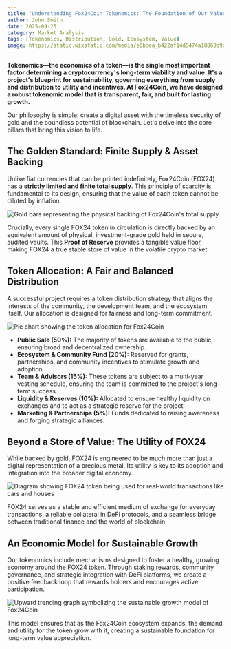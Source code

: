 ```yaml
---
title: "Understanding Fox24Coin Tokenomics: The Foundation of Our Value"
author: John Smith
date: 2025-09-25
category: Market Analysis
tags: [Tokenomics, Distribution, Gold, Ecosystem, Value]
image: https://static.wixstatic.com/media/e0bdea_b422af14d5474a18860d9ddbe36c906a~mv2.png
---
```


**Tokenomics—the economics of a token—is the single most important factor determining a cryptocurrency's long-term viability and value. It's a project's blueprint for sustainability, governing everything from supply and distribution to utility and incentives. At Fox24Coin, we have designed a robust tokenomic model that is transparent, fair, and built for lasting growth.**

Our philosophy is simple: create a digital asset with the timeless security of gold and the boundless potential of blockchain. Let's delve into the core pillars that bring this vision to life.

## The Golden Standard: Finite Supply & Asset Backing

Unlike fiat currencies that can be printed indefinitely, Fox24Coin (FOX24) has a **strictly limited and finite total supply**. This principle of scarcity is fundamental to its design, ensuring that the value of each token cannot be diluted by inflation.

![Gold bars representing the physical backing of Fox24Coin's total supply](https://static.wixstatic.com/media/e0bdea_4b21b069ff84434f976a2117695c5b70~mv2.png)

Crucially, every single FOX24 token in circulation is directly backed by an equivalent amount of physical, investment-grade gold held in secure, audited vaults. This **Proof of Reserve** provides a tangible value floor, making FOX24 a true stable store of value in the volatile crypto market.

## Token Allocation: A Fair and Balanced Distribution

A successful project requires a token distribution strategy that aligns the interests of the community, the development team, and the ecosystem itself. Our allocation is designed for fairness and long-term commitment.

![Pie chart showing the token allocation for Fox24Coin](https://static.wixstatic.com/media/e0bdea_b422af14d5474a18860d9ddbe36c906a~mv2.png)

* **Public Sale (50%):** The majority of tokens are available to the public, ensuring broad and decentralized ownership.
* **Ecosystem & Community Fund (20%):** Reserved for grants, partnerships, and community incentives to stimulate growth and adoption.
* **Team & Advisors (15%):** These tokens are subject to a multi-year vesting schedule, ensuring the team is committed to the project's long-term success.
* **Liquidity & Reserves (10%):** Allocated to ensure healthy liquidity on exchanges and to act as a strategic reserve for the project.
* **Marketing & Partnerships (5%):** Funds dedicated to raising awareness and forging strategic alliances.

## Beyond a Store of Value: The Utility of FOX24

While backed by gold, FOX24 is engineered to be much more than just a digital representation of a precious metal. Its utility is key to its adoption and integration into the broader digital economy.

![Diagram showing FOX24 token being used for real-world transactions like cars and houses](https://static.wixstatic.com/media/e0bdea_677bbb08a6a746c68bf4d52110df30df~mv2.png)

FOX24 serves as a stable and efficient medium of exchange for everyday transactions, a reliable collateral in DeFi protocols, and a seamless bridge between traditional finance and the world of blockchain.

## An Economic Model for Sustainable Growth

Our tokenomics include mechanisms designed to foster a healthy, growing economy around the FOX24 token. Through staking rewards, community governance, and strategic integration with DeFi platforms, we create a positive feedback loop that rewards holders and encourages active participation.

![Upward trending graph symbolizing the sustainable growth model of Fox24Coin](https://static.wixstatic.com/media/e0bdea_4333b7df1e85480aac9d49a8f83c5747~mv2.png)

This model ensures that as the Fox24Coin ecosystem expands, the demand and utility for the token grow with it, creating a sustainable foundation for long-term value appreciation.
